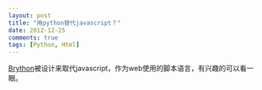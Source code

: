 ```yaml
---
layout: post
title: "用python替代javascript？"
date: 2012-12-25
comments: true
tags: [Python, Html]
---
```

<a href="http://www.brython.info/index_en.html">Brython</a>被设计来取代javascript，作为web使用的脚本语言，有兴趣的可以看一眼。<blockquote></blockquote>